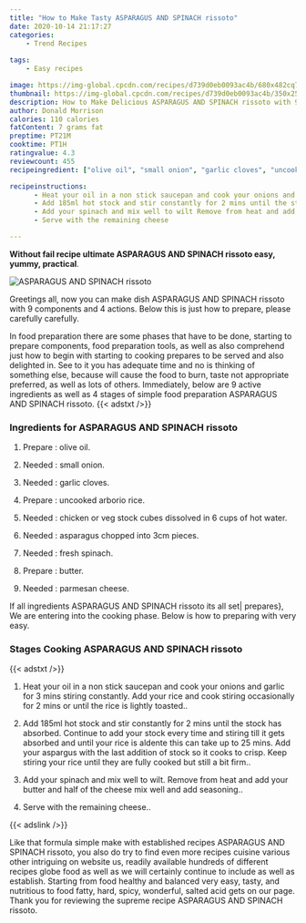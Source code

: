 ```yaml
---
title: "How to Make Tasty ASPARAGUS AND SPINACH rissoto"
date: 2020-10-14 21:17:27
categories:
    - Trend Recipes
    
tags:
    - Easy recipes

image: https://img-global.cpcdn.com/recipes/d739d0eb0093ac4b/680x482cq70/asparagus-and-spinach-rissoto-recipe-main-photo.jpg
thumbnail: https://img-global.cpcdn.com/recipes/d739d0eb0093ac4b/350x250cq70/asparagus-and-spinach-rissoto-recipe-main-photo.jpg
description: How to Make Delicious ASPARAGUS AND SPINACH rissoto with 9 ingredients and 4 stages of easy cooking.
author: Donald Morrison
calories: 110 calories
fatContent: 7 grams fat
preptime: PT21M
cooktime: PT1H
ratingvalue: 4.3
reviewcount: 455
recipeingredient: ["olive oil", "small onion", "garlic cloves", "uncooked arborio rice", "chicken or veg stock cubes dissolved in 6 cups of hot water", "asparagus chopped into 3cm pieces", "fresh spinach", "butter", "parmesan cheese"]

recipeinstructions: 
      - Heat your oil in a non stick saucepan and cook your onions and garlic for 3 mins stiring constantly Add your rice and cook stiring occasionally for 2 mins or until the rice is lightly toasted 
      - Add 185ml hot stock and stir constantly for 2 mins until the stock has absorbed Continue to add your stock every time and stiring till it gets absorbed and until your rice is aldente this can take up to 25 mins Add your aspargus with the last addition of stock so it cooks to crisp Keep stiring your rice until they are fully cooked but still a bit firm 
      - Add your spinach and mix well to wilt Remove from heat and add your butter and half of the cheese mix well and add seasoning 
      - Serve with the remaining cheese

---
```




**Without fail recipe ultimate ASPARAGUS AND SPINACH rissoto easy, yummy, practical**. 


![ASPARAGUS AND SPINACH rissoto](https://img-global.cpcdn.com/recipes/d739d0eb0093ac4b/680x482cq70/asparagus-and-spinach-rissoto-recipe-main-photo.jpg "ASPARAGUS AND SPINACH rissoto")




Greetings all, now you can make dish ASPARAGUS AND SPINACH rissoto with 9 components and 4 actions. Below this is just how to prepare, please carefully carefully.

In food preparation there are some phases that have to be done, starting to prepare components, food preparation tools, as well as also comprehend just how to begin with starting to cooking prepares to be served and also delighted in. See to it you has adequate time and no is thinking of something else, because will cause the food to burn, taste not appropriate preferred, as well as lots of others. Immediately, below are 9 active ingredients as well as 4 stages of simple food preparation ASPARAGUS AND SPINACH rissoto.
{{< adstxt />}}

### Ingredients for ASPARAGUS AND SPINACH rissoto


1. Prepare  : olive oil.

1. Needed  : small onion.

1. Needed  : garlic cloves.

1. Prepare  : uncooked arborio rice.

1. Needed  : chicken or veg stock cubes dissolved in 6 cups of hot water.

1. Needed  : asparagus chopped into 3cm pieces.

1. Needed  : fresh spinach.

1. Prepare  : butter.

1. Needed  : parmesan cheese.



If all ingredients ASPARAGUS AND SPINACH rissoto its all set| prepares}, We are entering into the cooking phase. Below is how to preparing with very easy.

### Stages Cooking ASPARAGUS AND SPINACH rissoto

{{< adstxt />}}


1. Heat your oil in a non stick saucepan and cook your onions and garlic for 3 mins stiring constantly. Add your rice and cook stiring occasionally for 2 mins or until the rice is lightly toasted..



1. Add 185ml hot stock and stir constantly for 2 mins until the stock has absorbed. Continue to add your stock every time and stiring till it gets absorbed and until your rice is aldente this can take up to 25 mins. Add your aspargus with the last addition of stock so it cooks to crisp. Keep stiring your rice until they are fully cooked but still a bit firm..



1. Add your spinach and mix well to wilt. Remove from heat and add your butter and half of the cheese mix well and add seasoning..



1. Serve with the remaining cheese..





{{< adslink />}}

Like that formula simple make with established recipes ASPARAGUS AND SPINACH rissoto, you also do try to find even more recipes cuisine various other intriguing on website us, readily available hundreds of different recipes globe food as well as we will certainly continue to include as well as establish. Starting from food healthy and balanced very easy, tasty, and nutritious to food fatty, hard, spicy, wonderful, salted acid gets on our page. Thank you for reviewing the supreme recipe ASPARAGUS AND SPINACH rissoto.
